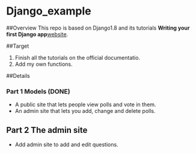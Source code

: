 # Django_example

##Overview
This repo is based on Django1.8 and its tutorials **Writing your first Django app**[website](https://docs.djangoproject.com/en/1.8/).

##Target
1. Finish all the tutorials on the official documentatio.
2. Add my own functions.

##Details
### Part 1 Models (DONE)
- A public site that lets people view polls and vote in them.
- An admin site that lets you add, change and delete polls.

## Part 2 The admin site
- Add admin site to add and edit questions.
